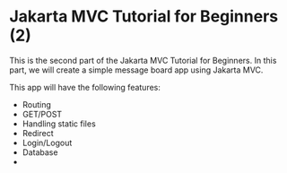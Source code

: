 # Jakarta MVC Tutorial for Beginners (2)

This is the second part of the Jakarta MVC Tutorial for Beginners.
In this part, we will create a simple message board app using Jakarta MVC.

This app will have the following features:

- Routing
- GET/POST
- Handling static files
- Redirect
- Login/Logout
- Database
- 